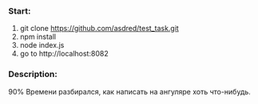 ### Start:

1. git clone https://github.com/asdred/test_task.git
2. npm install
3. node index.js
4. go to http://localhost:8082

### Description:

90% Времени разбирался, как написать на ангуляре хоть что-нибудь.
